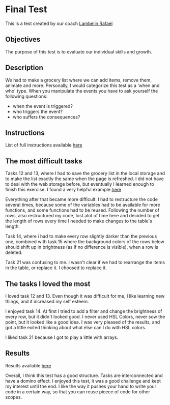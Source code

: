 # Final Test
This is a test created by our coach [Lambelin Rafael](https://github.com/rafaello104)


## Objectives

The purpose of this test is to evaluate our individual skills and growth.


## Description

We had to make a grocery list where we can add  items, remove them, animate and more. Personally, I would categorize this test as a 'when and who' type.
When you manipulate the events you have to ask yourself the following questions:
 + when the event is triggered?
 + who triggers the event?
 + who suffers the consequences?

## Instructions

List of full instructions available [here](https://github.com/becodeorg/GNT-Yu-1.10/blob/master/2.The-Hills/1.Javascript-Intro/1.DOM-Manipulation/6.Final-Test.md)

## The most difficult tasks

Tasks 12 and 13, where I had to save the grocery list in the local storage and to make the list exactly the same when the page is refreshed. I did not have to deal with the web storage before, but eventually I learned enough to finish this exercise. I found a very helpful example [here](https://www.taniarascia.com/how-to-use-local-storage-with-javascript/?fbclid=IwAR31nNlkdgy5MnHk9Orh5JNXJ8UrvcGWAPRCzpRSDK29W_1iEC6N7_vVDxs)


Everything after that  became more difficult. I had to restructure the code several times, because some of the variables had to be available for more functions, and some functions had to be reused. Following the number of rows,  also restructured my code, lost alot of time here and decided to get the length of rows every time I needed to make changes to the table's length.

Task 14, where i had to make every row slightly darker than the previous one, combined with task 15 where the background colors of the rows below should shift up in brightness (as if no difference is visible), when a row is deleted.


Task 21 was confusing to me. I wasn't clear if we had to rearrange the items in the table, or replace it. I choosed to replace it.

## The tasks I loved the most
I loved task 12 and 13. Even though it was difficult for me, I like learning new things, and it increased my self esteem.

I enjoyed task 14. At first I tried to add a filter and change the brightness of every row, but it didn't looked good. I never used HSL Colors, never sow the point, but it looked like a good idea. I was very pleased of the results, and got a little exited thinking about what else can I do with HSL colors.

I liked task 21 because I got to play a little with arrays.

## Results

Results available [here](https://alexandramadalina.github.io/JS-Final-Test-Completed/)

Overall, I think this test has a good structure. Tasks are interconnected and have a domino effect. I enjoyed this test, it was a good challenge and kept my interest until the end. I like the way it pushes your hand to write your code in a certain way,  so that you can reuse picece of code for other scopes.

